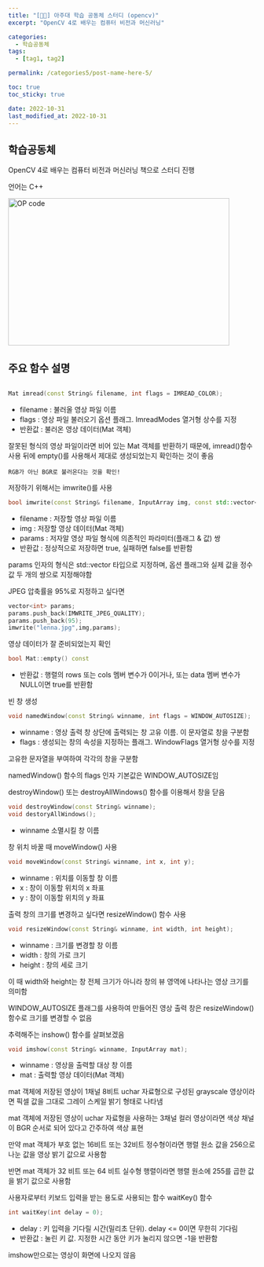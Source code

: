 ```yaml
---
title: "[👨‍🔧] 아주대 학습 공동체 스터디 (opencv)"
excerpt: "OpenCV 4로 배우는 컴퓨터 비전과 머신러닝"

categories:
  - 학습공동체
tags:
  - [tag1, tag2]

permalink: /categories5/post-name-here-5/

toc: true
toc_sticky: true

date: 2022-10-31
last_modified_at: 2022-10-31
---
```


## 학습공동체

OpenCV 4로 배우는 컴퓨터 비전과 머신러닝 책으로 스터디 진행

언어는 C++

<img src="../../assets/images/102807.jpg" width="450px" height="300px" title="OP code 예시" alt="OP code"><img><br/>

## 주요 함수 설명

```cpp

Mat imread(const String& filename, int flags = IMREAD_COLOR);

```

- filename : 불러올 영상 파일 이름
- flags : 영상 파일 불러오기 옵션 플래그. ImreadModes 열거형 상수를 지정
- 반환값 : 불러온 영상 데이터(Mat 객체)

잘못된 형식의 영상 파일이라면 비어 있는 Mat 객체를 반환하기 때문에, imread()함수 사용 뒤에 empty()를 사용해서 제대로 생성되었는지 확인하는 것이 좋음

`RGB가 아닌 BGR로 불러온다는 것을 확인!`

저장하기 위해서는 imwrite()를 사용

```cpp
bool imwrite(const String& filename, InputArray img, const std::vector<int>& params = std::vector<int>());
```

- filename : 저장할 영상 파일 이름
- img : 저장할 영상 데이터(Mat 객체)
- params : 저자알 영상 파일 형식에 의존적인 파라미터(플래그 & 값) 쌍
- 반환값 : 정상적으로 저장하면 true, 실패하면 false를 반환함

params 인자의 형식은 std::vector<int> 타입으로 지정하며, 옵션 플래그와 실제 값을 정수 값 두 개의 쌍으로 지정해야함

JPEG 압축률을 95%로 지정하고 싶다면

```cpp
vector<int> params;
params.push_back(IMWRITE_JPEG_QUALITY);
params.push_back(95);
imwrite("lenna.jpg",img,params);
```

영상 데이터가 잘 준비되었는지 확인

```cpp
bool Mat::empty() const
```
- 반환값 : 행렬의 rows 또는 cols 멤버 변수가 0이거나, 또는 data 멤버 변수가 NULL이면 true를 반환함

빈 창 생성

```cpp
void namedWindow(const String& winname, int flags = WINDOW_AUTOSIZE);
```
- winname : 영상 출력 창 상단에 출력되는 창 고유 이름. 이 문자열로 창을 구분함
- flags : 생성되는 창의 속성을 지정하는 플래그. WindowFlags 열거형 상수를 지정

고유한 문자열을 부여하여 각각의 창을 구분함

namedWindow() 함수의 flags 인자 기본값은 WINDOW_AUTOSIZE임

destroyWindow() 또는 destroyAllWindows() 함수를 이용해서 창을 닫음

```cpp
void destroyWindow(const String& winname);
void destoryAllWindows();
```

- winname 소멸시킬 창 이름

창 위치 바꿀 때 moveWindow() 사용

```cpp
void moveWindow(const String& winname, int x, int y);
```

- winname : 위치를 이동할 창 이름
- x : 창이 이동할 위치의 x 좌표
- y : 창이 이동할 위치의 y 좌표

출력 창의 크기를 변경하고 싶다면 resizeWindow() 함수 사용

```cpp
void resizeWindow(const String& winname, int width, int height);
```

- winname : 크기를 변경할 창 이름
- width : 창의 가로 크기
- height : 창의 세로 크기

이 때 width와 height는 창 전체 크기가 아니라 창의 뷰 영역에 나타나는 영상 크기를 의미함

WINDOW_AUTOSIZE 플래그를 사용하여 만들어진 영상 출력 창은 resizeWindow() 함수로 크기를 변경할 수 없음

추력해주는 inshow() 함수를 살펴보겠음

```cpp
void imshow(const String& winname, InputArray mat);
```

- winname : 영상을 출력할 대상 창 이름
- mat : 출력할 영상 데이터(Mat 객체)

mat 객체에 저장된 영상이 1채널 8비트 uchar 자료형으로 구성된 grayscale 영상이라면 픽셀 값을 그대로 그레이 스케일 밝기 형태로 나타냄

mat 객체에 저장된 영상이 uchar 자료형을 사용하는 3채널 컬러 영상이라면 색상 채널이 BGR 순서로 되어 있다고 간주하여 색상 표현

만약 mat 객체가 부호 없는 16비트 또는 32비트 정수형이라면 행렬 원소 값을 256으로 나눈 값을 영상 밝기 값으로 사용함

반면 mat 객체가 32 비트 또는 64 비트 실수형 행렬이라면 행렬 원소에 255를 곱한 값을 밝기 값으로 사용함

사용자로부터 키보드 입력을 받는 용도로 사용되는 함수 waitKey() 함수

```cpp
int waitKey(int delay = 0);
```

- delay : 키 입력을 기다릴 시간(밀리초 단위). delay <= 0이면 무한히 기다림
- 반환값 : 눌린 키 값. 지정한 시간 동안 키가 눌리지 않으면 -1을 반환함

imshow만으로는 영상이 화면에 나오지 않음

